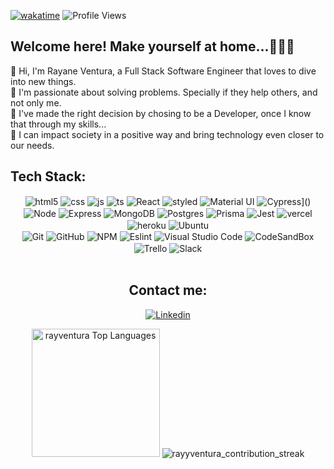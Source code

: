 [![wakatime](https://wakatime.com/badge/user/04d2c7a5-d28c-4cdb-aa03-0583bd21c59e.svg)](https://wakatime.com/@04d2c7a5-d28c-4cdb-aa03-0583bd21c59e)
<img src="https://komarev.com/ghpvc/?username=rayyventura&color=blue" alt="Profile Views">
## Welcome here! Make yourself at home...👩🏻‍💻

 👋 Hi,  I'm Rayane Ventura, a Full Stack Software Engineer that loves to dive into new things.<br> 
 🤩 I'm passionate about solving problems. Specially if they help others, and not only me.<br> 
 🌻 I've made the right decision by chosing to be a Developer, once I know that through my skills...<br> 
 🔐 I can impact society in a positive way and bring technology even closer to our needs.<br> 
 
## Tech Stack:
<div style="display: inline_block" align="center" >
  <img align="center" alt="html5" src="https://img.shields.io/badge/HTML5-E34F26?style=for-the-badge&logo=html5&logoColor=white" />
  <img align="center" alt="css" src="https://img.shields.io/badge/CSS3-1572B6?style=for-the-badge&logo=css3&logoColor=white" />
  <img align="center" alt="js" src="https://img.shields.io/badge/JavaScript-F7DF1E?style=for-the-badge&logo=javascript&logoColor=black" />
  <img align="center" alt="ts" src="https://img.shields.io/badge/typescript-%23007ACC.svg?style=for-the-badge&logo=typescript&logoColor=white" />
  <img align="center" alt="React" src="https://img.shields.io/badge/React-20232A?style=for-the-badge&logo=react&logoColor=61DAFB" />
  <img align="center" alt="styled" src="https://img.shields.io/badge/styled--components-DB7093?style=for-the-badge&logo=styled-components&logoColor=white" />
  <img align="center" alt="Material UI" src="https://img.shields.io/badge/Material%20UI-007FFF?style=for-the-badge&logo=mui&logoColor=white" />
  <img align="center" alt="Cypress]()" src="https://img.shields.io/badge/Cypress-17202C?style=for-the-badge&logo=cypress&logoColor=white" />
 
  <img align="center" alt="Node" src="https://img.shields.io/badge/Node.js-43853D?style=for-the-badge&logo=node.js&logoColor=white" />
  <img align="center" alt="Express" src="https://img.shields.io/badge/Express.js-404D59?style=for-the-badge" />
  <img align="center" alt="MongoDB" src="https://img.shields.io/badge/MongoDB-4EA94B?style=for-the-badge&logo=mongodb&logoColor=white" />
  <img align="center" alt="Postgres" src="https://img.shields.io/badge/postgres-%23316192.svg?style=for-the-badge&logo=postgresql&logoColor=white" />
  <img align="center" alt="Prisma" src="https://img.shields.io/badge/Prisma-3982CE?style=for-the-badge&logo=Prisma&logoColor=white" />
 
  <img align="center" alt="Jest" src="https://img.shields.io/badge/Jest-C21325?style=for-the-badge&logo=jest&logoColor=white" />
  <img align="center" alt="vercel" src="https://img.shields.io/badge/Vercel-000000?style=for-the-badge&logo=vercel&logoColor=white" />
  <img align="center" alt="heroku" src="https://img.shields.io/badge/Heroku-430098?style=for-the-badge&logo=heroku&logoColor=white" />
  <img align="center" alt="Ubuntu" src="https://img.shields.io/badge/Ubuntu-E95420?style=for-the-badge&logo=ubuntu&logoColor=white" />

 <div style="display: inline_block" align="center" >
  <img align="center" alt="Git" src="https://img.shields.io/badge/GIT-E44C30?style=for-the-badge&logo=git&logoColor=white" />
  <img align="center" alt="GitHub" src="https://img.shields.io/badge/GitHub-100000?style=for-the-badge&logo=github&logoColor=white" />
  <img align="center" alt="NPM" src="https://img.shields.io/badge/npm-CB3837?style=for-the-badge&logo=npm&logoColor=white" />
  <img align="center" alt="Eslint" src="https://img.shields.io/badge/eslint-3A33D1?style=for-the-badge&logo=eslint&logoColor=white" />
  <img align="center" alt="Visual Studio Code" src="https://img.shields.io/badge/Visual_Studio_Code-0078D4?style=for-the-badge&logo=visual%20studio%20code&logoColor=white" />
  <img align="center" alt="CodeSandBox" src="https://img.shields.io/badge/Codesandbox-000000?style=for-the-badge&logo=CodeSandbox&logoColor=white" />
  <img align="center" alt="Trello" src="https://img.shields.io/badge/Trello-0052CC?style=for-the-badge&logo=trello&logoColor=white" />
  <img align="center" alt="Slack" src="https://img.shields.io/badge/Slack-4A154B?style=for-the-badge&logo=slack&logoColor=white" />
 </div><br/>
 
 ## Contact me:
 
 [![Linkedin](https://img.shields.io/badge/LinkedIn-0077B5?style=for-the-badge&logo=linkedin&logoColor=white)](https://www.linkedin.com/in/rayane-ventura27/)
 
<div align="center">

  <img height="205em" alt="rayventura Top Languages" src="https://github-readme-stats.vercel.app/api/top-langs/?username=rayyventura" />


  <img src="https://github-readme-streak-stats.herokuapp.com?user=rayyventura&hide_border=true&date_format=M%20j%5B%2C%20Y%5D&ring=5194F0&fire=5194F0&currStreakLabel=5194F0" alt="rayyventura_contribution_streak" />
 
 </div>
